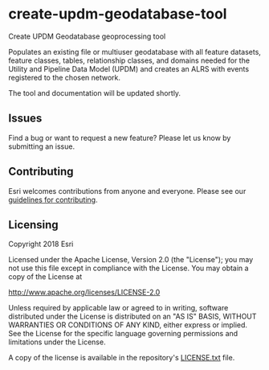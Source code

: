 # create-updm-geodatabase-tool
Create UPDM Geodatabase geoprocessing tool

Populates an existing file or multiuser geodatabase with all feature datasets, feature classes, tables, relationship classes, and domains needed for the Utility and Pipeline Data Model (UPDM) and creates an ALRS with events registered to the chosen network.

The tool and documentation will be updated shortly.

## Issues

Find a bug or want to request a new feature?  Please let us know by submitting an issue.

## Contributing

Esri welcomes contributions from anyone and everyone.  Please see our [guidelines for contributing](https://github.com/esri/contributing).

## Licensing

Copyright 2018 Esri

Licensed under the Apache License, Version 2.0 (the "License");
you may not use this file except in compliance with the License.
You may obtain a copy of the License at

   http://www.apache.org/licenses/LICENSE-2.0

Unless required by applicable law or agreed to in writing, software
distributed under the License is distributed on an "AS IS" BASIS,
WITHOUT WARRANTIES OR CONDITIONS OF ANY KIND, either express or implied.
See the License for the specific language governing permissions and
limitations under the License.

A copy of the license is available in the repository's [LICENSE.txt](https://github.com/Esri/create-updm-geodatabase-tool/blob/master/LICENSE.txt?raw=true) file.
